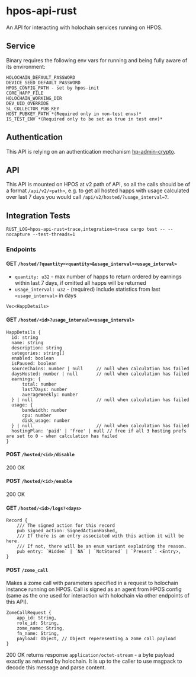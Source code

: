 # hpos-api-rust

An API for interacting with holochain services running on HPOS.

## Service

Binary requires the following env vars for running and being fully aware of its environment:
```
HOLOCHAIN_DEFAULT_PASSWORD
DEVICE_SEED_DEFAULT_PASSWORD
HPOS_CONFIG_PATH - set by hpos-init
CORE_HAPP_FILE
HOLOCHAIN_WORKING_DIR
DEV_UID_OVERRIDE
SL_COLLECTOR_PUB_KEY
HOST_PUBKEY_PATH *(Required only in non-test envs)*
IS_TEST_ENV *(Required only to be set as true in test env)* 
```

## Authentication

This API is relying on an authentication mechanism [hp-admin-crypto](https://github.com/Holo-Host/hp-admin-crypto).

## API

This API is mounted on HPOS at v2 path of API, so all the calls should be of a format `/api/v2/<path>`, e.g. to get all hosted happs with usage calculated over last 7 days you would call `/api/v2/hosted/?usage_interval=7`.

## Integration Tests

```
RUST_LOG=hpos-api-rust=trace,integration=trace cargo test -- --nocapture --test-threads=1
```

### Endpoints

#### GET `/hosted/?quantity=<quantity>&usage_interval=<usage_interval>`
- `quantity: u32` - max number of happs to return ordered by earnings within last 7 days, if omitted all happs will be returned
- `usage_interval: u32` - (required) include statistics from last `<usage_interval>` in days
```
Vec<HappDetails>
```

#### GET `/hosted/<id>?usage_interval=<usage_interval>`
```
HappDetails {
  id: string
  name: string
  description: string
  categories: string[]
  enabled: boolean
  isPaused: boolean
  sourceChains: number | null     // null when calculation has failed
  daysHosted: number | null       // null when calculation has failed
  earnings: {
      total: number
      last7Days: number
      averageWeekly: number
  } | null                        // null when calculation has failed
  usage: {
      bandwidth: number
      cpu: number
      disk_usage: number
  } | null                        // null when calculation has failed
  hostingPlan: 'paid' | 'free' | null // free if all 3 hosting prefs are set to 0 - when calculation has failed
}
```

#### POST `/hosted/<id>/disable`
200 OK

#### POST `/hosted/<id>/enable`
200 OK

#### GET `/hosted/<id>/logs?<days>`
```
Record {
    /// The signed action for this record
    pub signed_action: SignedActionHashed,
    /// If there is an entry associated with this action it will be here.
    /// If not, there will be an enum variant explaining the reason.
    pub entry: `Hidden` | `NA` | `NotStored` | `Present`: <Entry>,
}
```

#### POST `/zome_call`
Makes a zome call with parameters specified in a request to holochain instance running on HPOS. Call is signed as an agent from HPOS config (same as the one used for interaction with holochain via other endpoints of this API).
```
ZomeCallRequest {
    app_id: String,
    role_id: String,
    zome_name: String,
    fn_name: String,
    payload: Object, // Object reperesenting a zome call payload
}
```

200 OK
returns response `application/octet-stream` - a byte payload exactly as returned by holochain. It is up to the caller to use msgpack to decode this message and parse content.
